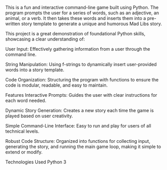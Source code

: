 This is a fun and interactive command-line game built using Python. The program prompts the user for a series of words, such as an adjective, an animal, or a verb. It then takes these words and inserts them into a pre-written story template to generate a unique and humorous Mad Libs story.

This project is a great demonstration of foundational Python skills, showcasing a clear understanding of:

User Input: Effectively gathering information from a user through the command line.

String Manipulation: Using f-strings to dynamically insert user-provided words into a story template.

Code Organization: Structuring the program with functions to ensure the code is modular, readable, and easy to maintain.

Features
Interactive Prompts: Guides the user with clear instructions for each word needed.

Dynamic Story Generation: Creates a new story each time the game is played based on user creativity.

Simple Command-Line Interface: Easy to run and play for users of all technical levels.

Robust Code Structure: Organized into functions for collecting input, generating the story, and running the main game loop, making it simple to extend or modify.



Technologies Used
Python 3
